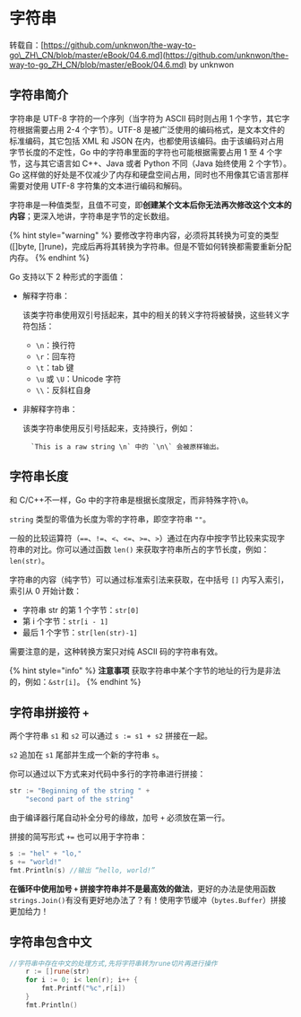 # 字符串

转载自：[https://github.com/unknwon/the-way-to-go\_ZH\_CN/blob/master/eBook/04.6.md](https://github.com/unknwon/the-way-to-go_ZH_CN/blob/master/eBook/04.6.md) by unknwon

## 字符串简介

字符串是 UTF-8 字符的一个序列（当字符为 ASCII 码时则占用 1 个字节，其它字符根据需要占用 2-4 个字节）。UTF-8 是被广泛使用的编码格式，是文本文件的标准编码，其它包括 XML 和 JSON 在内，也都使用该编码。由于该编码对占用字节长度的不定性，Go 中的字符串里面的字符也可能根据需要占用 1 至 4 个字节，这与其它语言如 C++、Java 或者 Python 不同（Java 始终使用 2 个字节）。Go 这样做的好处是不仅减少了内存和硬盘空间占用，同时也不用像其它语言那样需要对使用 UTF-8 字符集的文本进行编码和解码。

字符串是一种值类型，且值不可变，即**创建某个文本后你无法再次修改这个文本的内容**；更深入地讲，字符串是字节的定长数组。

{% hint style="warning" %}
要修改字符串内容，必须将其转换为可变的类型\(\[\]byte, \[\]rune\)，完成后再将其转换为字符串。但是不管如何转换都需要重新分配内存。
{% endhint %}

Go 支持以下 2 种形式的字面值：

* 解释字符串：

  该类字符串使用双引号括起来，其中的相关的转义字符将被替换，这些转义字符包括：

  * `\n`：换行符
  * `\r`：回车符
  * `\t`：tab 键
  * `\u` 或 `\U`：Unicode 字符
  * `\\`：反斜杠自身

* 非解释字符串：

  该类字符串使用反引号括起来，支持换行，例如：

  ```text
    `This is a raw string \n` 中的 `\n\` 会被原样输出。
  ```

## 字符串长度

和 C/C++不一样，Go 中的字符串是根据长度限定，而非特殊字符`\0`。

`string` 类型的零值为长度为零的字符串，即空字符串 `""`。

一般的比较运算符（`==`、`!=`、`<`、`<=`、`>=`、`>`）通过在内存中按字节比较来实现字符串的对比。你可以通过函数 `len()` 来获取字符串所占的字节长度，例如：`len(str)`。

字符串的内容（纯字节）可以通过标准索引法来获取，在中括号 `[]` 内写入索引，索引从 0 开始计数：

* 字符串 str 的第 1 个字节：`str[0]`
* 第 i 个字节：`str[i - 1]`
* 最后 1 个字节：`str[len(str)-1]`

需要注意的是，这种转换方案只对纯 ASCII 码的字符串有效。

{% hint style="info" %}
**注意事项** 获取字符串中某个字节的地址的行为是非法的，例如：`&str[i]`。
{% endhint %}

## **字符串拼接符 `+`**

两个字符串 `s1` 和 `s2` 可以通过 `s := s1 + s2` 拼接在一起。

`s2` 追加在 `s1` 尾部并生成一个新的字符串 `s`。

你可以通过以下方式来对代码中多行的字符串进行拼接：

```go
str := "Beginning of the string " +
	"second part of the string"
```

由于编译器行尾自动补全分号的缘故，加号 `+` 必须放在第一行。

拼接的简写形式 `+=` 也可以用于字符串：

```go
s := "hel" + "lo,"
s += "world!"
fmt.Println(s) //输出 “hello, world!”
```

**在循环中使用加号 `+` 拼接字符串并不是最高效的做法**，更好的办法是使用函数 `strings.Join()`有没有更好地办法了？有！使用字节缓冲（`bytes.Buffer`）拼接更加给力！

## 字符串包含中文

```go
//字符串中存在中文的处理方式,先将字符串转为rune切片再进行操作
	r := []rune(str)
	for i := 0; i< len(r); i++ {
		fmt.Printf("%c",r[i])
	}
	fmt.Println()
```

